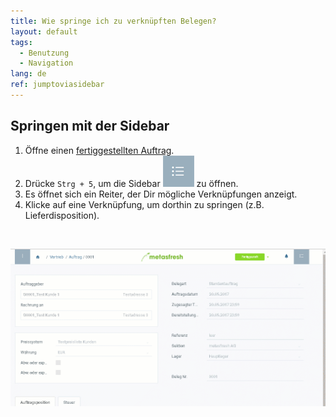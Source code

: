```yaml
---
title: Wie springe ich zu verknüpften Belegen?
layout: default
tags:
  - Benutzung
  - Navigation
lang: de
ref: jumptoviasidebar
---
```


## Springen mit der Sidebar
1. Öffne einen [fertiggestellten Auftrag](Auftrag_erfassen).
1. Drücke `Strg + 5`, um die Sidebar ![](assets/Sidebar_Icon_WebUI.png) zu öffnen.
1. Es öffnet sich ein Reiter, der Dir mögliche Verknüpfungen anzeigt.
1. Klicke auf eine Verknüpfung, um dorthin zu springen (z.B. Lieferdisposition).
<br>

![](assets/springezusidebar.gif)
